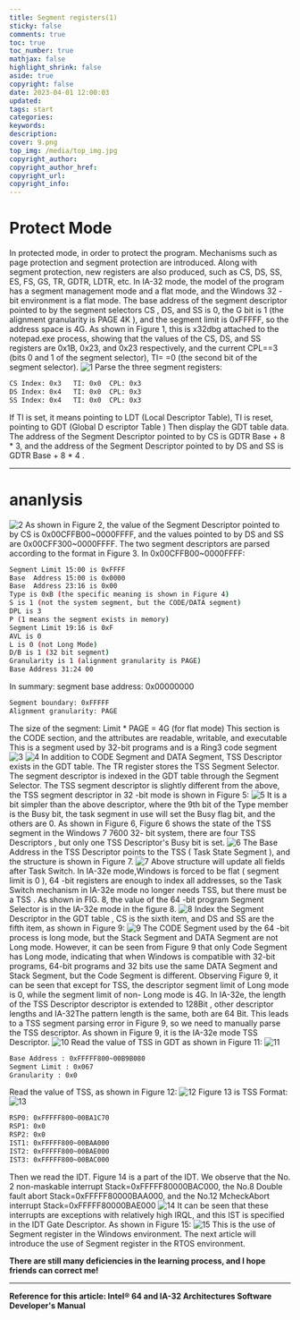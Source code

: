```yaml
---
title: Segment registers(1)
sticky: false
comments: true
toc: true
toc_number: true
mathjax: false
highlight_shrink: false
aside: true
copyright: false
date: 2023-04-01 12:00:03
updated:
tags: start
categories:
keywords:
description:
cover: 9.png
top_img: /media/top_img.jpg
copyright_author:
copyright_author_href:
copyright_url:
copyright_info:
---
```


# Protect Mode

In protected mode, in order to protect the program. Mechanisms such as page protection and segment protection are introduced. Along with segment protection, new registers are also produced, such as CS, DS, SS, ES, FS, GS, TR, GDTR, LDTR, etc.
In IA-32 mode, the model of the program has a segment management mode and a flat mode, and the Windows 32 -bit environment is a flat mode. The base address of the segment descriptor pointed to by the segment selectors CS , DS, and SS is 0, the G bit is 1 (the alignment granularity is PAGE 4K ), and the segment limit is 0xFFFFF, so the address space is 4G.
As shown in Figure 1, this is x32dbg attached to the notepad.exe process, showing that the values ​​​​of the CS, DS, and SS registers are 0x1B, 0x23, and 0x23 respectively, and the current CPL==3 (bits 0 and 1 of the segment selector), TI= =0 (the second bit of the segment selector).
![1](1.png)
Parse the three segment registers:
```bash
CS Index: 0x3   TI: 0x0  CPL: 0x3
DS Index: 0x4   TI: 0x0  CPL: 0x3
SS Index: 0x4   TI: 0x0  CPL: 0x3
```
If TI is set, it means pointing to LDT (Local Descriptor Table), TI is reset, pointing to GDT (Global D escriptor Table )
Then display the GDT table data. The address of the Segment Descriptor pointed to by CS is GDTR Base + 8 * 3, and the address of the Segment Descriptor pointed to by DS and SS is GDTR Base + 8 * 4 .

---

# ananlysis
![2](2.png)
As shown in Figure 2, the value of the Segment Descriptor pointed to by CS is 0x00CFFB00~0000FFFF, and the values ​​pointed to by DS and SS are 0x00CFF300~0000FFFF.
The two segment descriptors are parsed according to the format in Figure 3. In 0x00CFFB00~0000FFFF:
```bash
Segment Limit 15:00 is 0xFFFF
Base  Address 15:00 is 0x0000
Base  Address 23:16 is 0x00
Type is 0xB (the specific meaning is shown in Figure 4)
S is 1 (not the system segment, but the CODE/DATA segment)
DPL is 3
P (1 means the segment exists in memory)
Segment Limit 19:16 is 0xF
AVL is 0  
L is 0 (not Long Mode)
D/B is 1 (32 bit segment)
Granularity is 1 (alignment granularity is PAGE)
Base Address 31:24 00
```
In summary: segment base address: 0x00000000
```bash
Segment boundary: 0xFFFFF
Alignment granularity: PAGE
```
The size of the segment: Limit * PAGE = 4G (for flat mode)
This section is the CODE section, and the attributes are readable, writable, and executable
This is a segment used by 32-bit programs and is a Ring3 code segment
![3](3.png)
![4](4.png)
In addition to CODE Segment and DATA Segment, TSS Descriptor exists in the GDT table. The TR register stores the TSS Segment Selector. The segment descriptor is indexed in the GDT table through the Segment Selector. The TSS segment descriptor is slightly different from the above, the TSS segment descriptor in 32 -bit mode is shown in Figure 5:
![5](5.png)
It is a bit simpler than the above descriptor, where the 9th bit of the Type member is the Busy bit, the task segment in use will set the Busy flag bit, and the others are 0. As shown in Figure 6, Figure 6 shows the state of the TSS segment in the Windows 7 7600 32- bit system, there are four TSS Descriptors , but only one TSS Descriptor's Busy bit is set.
![6](6.png)
The Base Address in the TSS Descriptor points to the TSS ( Task State Segment ), and the structure is shown in Figure 7.
![7](7.png)
Above structure will update all fields after Task Switch.
In IA-32e mode,Windows is forced to be flat ( segment limit  is 0 ), 64 -bit registers are enough to index all addresses, so the Task Switch mechanism in IA-32e mode no longer needs TSS, but there must be a TSS . As shown in FIG. 8, the value of the 64 -bit program Segment Selector is in the IA-32e mode in the figure 8.
![8](8.png)
Index the Segment Descriptor in the GDT table , CS is the sixth item, and DS and SS are the fifth item, as shown in Figure 9:
![9](9.png)
The CODE Segment used by the 64 -bit process is long mode, but the Stack Segment and DATA Segment  are not Long mode. However, it can be seen from Figure 9 that only Code Segment has Long mode, indicating that when Windows is compatible with 32-bit programs, 64-bit programs and 32 bits use the same DATA Segment and Stack Segment, but the Code Segment is different. Observing Figure 9, it can be seen that except for TSS, the descriptor segment limit of Long mode is 0, while the segment limit of non- Long mode is 4G. In IA-32e, the length of the TSS Descriptor descriptor is extended to 128Bit , other descriptor lengths and IA-32The pattern length is the same, both are 64 Bit. This leads to a TSS segment parsing error in Figure 9, so we need to manually parse the TSS descriptor. As shown in Figure 9, it is the IA-32e mode TSS Descriptor.
![10](10.png)
Read the value of TSS in GDT as shown in Figure 11:
![11](11.png)
```bash
Base Address : 0xFFFFF800~00B9B080
Segment Limit : 0x067
Granularity : 0x0
```
Read the value of TSS, as shown in Figure 12:
![12](12.png)
Figure 13 is TSS Format:
![13](13.png)
```bash
RSP0: 0xFFFFF800~00BA1C70
RSP1: 0x0
RSP2: 0x0
IST1: 0xFFFFF800~00BAA000
IST2: 0xFFFFF800~00BAE000
IST3: 0xFFFFF800~00BAC000
```
Then we read the IDT. Figure 14 is a part of the IDT. We observe that the No. 2 non-maskable interrupt Stack=0xFFFFF80000BAC000, the No.8 Double fault abort  Stack=0xFFFFF80000BAA000, and the No.12 McheckAbort interrupt Stack=0xFFFFF80000BAE000
![14](14.png)
It can be seen that these interrupts are exceptions with relatively high IRQL, and this IST is specified in the IDT Gate Descriptor. As shown in Figure 15:
![15](15.png)
This is the use of Segment register in the Windows environment. The next article will introduce the use of Segment register in the RTOS environment.

**There are still many deficiencies in the learning process, and I hope friends can correct me!**

---

**Reference for this article: Intel® 64 and IA-32 Architectures Software Developer's Manual**
